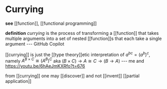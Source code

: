 # Currying

**see** [[function]], [[functional programming]]

**definition** _currying_ is the process of transforming a [[function]] that takes multiple arguments into a set of nested [[function]]s that each take a single argument --- GitHub Copilot

[[currying]] is just the [[type theory]]etic interpretation of $a^{bc} = (a^b)^c$, namely $A^{B \times C} \cong (A^B)^C$ aka $(B \times C) \to A \cong C \to (B \to A)$ --- me and <https://youtu.be/6hAeJmKXRfo?t=676>

from [[currying]] one may [[discover]] and not [[invent]] [[partial application]]
